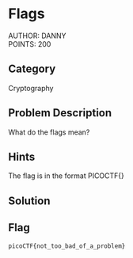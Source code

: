 <h1>Flags</h1>
AUTHOR: DANNY<br>
POINTS: 200

<h2>Category</h2>
Cryptography

<h2>Problem Description</h2>
What do the flags mean?

<h2>Hints</h2>
The flag is in the format PICOCTF{}

<h2>Solution</h2>


<h2>Flag</h2>
<code>picoCTF{not_too_bad_of_a_problem}</code>
